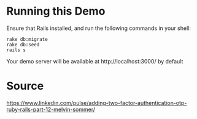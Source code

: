 # Running this Demo
Ensure that Rails installed, and run the following commands in your shell:

```
rake db:migrate
rake db:seed
rails s
```

Your demo server will be available at http://localhost:3000/ by default

# Source
https://www.linkedin.com/pulse/adding-two-factor-authentication-otp-ruby-rails-part-12-melvin-sommer/